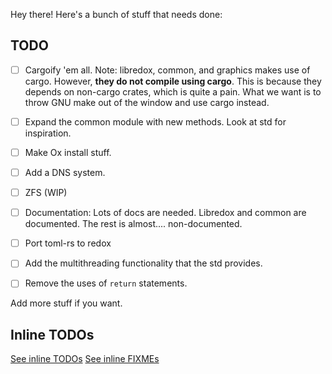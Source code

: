 Hey there! Here's a bunch of stuff that needs done:

## TODO

- [ ] Cargoify 'em all.
    Note: libredox, common, and graphics makes use of cargo. However, **they do not compile using cargo**. This is because they depends on non-cargo crates, which is quite a pain. What we want is to throw GNU make out of the window and use cargo instead.

- [ ] Expand the common module with new methods. Look at std for inspiration.

- [ ] Make Ox install stuff.

- [ ] Add a DNS system.

- [ ] ZFS (WIP)

- [ ] Documentation: Lots of docs are needed. Libredox and common are documented. The rest is almost.... non-documented.

- [ ] Port toml-rs to redox

- [ ] Add the multithreading functionality that the std provides.

- [ ] Remove the uses of `return` statements.


Add more stuff if you want.

## Inline TODOs
[See inline TODOs](https://github.com/redox-os/redox/search?utf8=%E2%9C%93&q=TODO)
[See inline FIXMEs](https://github.com/redox-os/redox/search?utf8=%E2%9C%93&q=FIXME)
